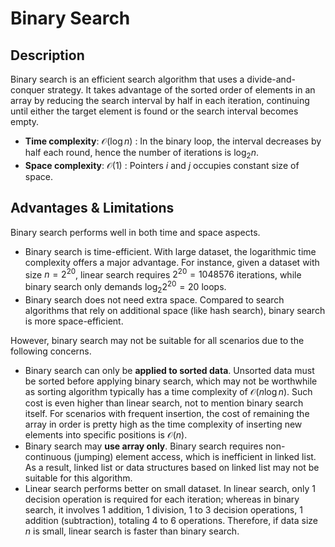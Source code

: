 # Binary Search

## Description

Binary search is an efficient search algorithm that uses a divide-and-conquer strategy.
It takes advantage of the sorted order of elements in an array by reducing the search interval by half in each iteration, continuing until either the target element is found or the search interval becomes empty.

- **Time complexity**: $\mathcal{O}(\log n)$ : In the binary loop, the interval decreases by half each round, hence the number of iterations is $\log_2 n$.
- **Space complexity**: $\mathcal{O}(1)$ : Pointers $i$ and $j$ occupies constant size of space.

## Advantages & Limitations

Binary search performs well in both time and space aspects.

- Binary search is time-efficient. With large dataset, the logarithmic time complexity offers a major advantage. For instance, given a dataset with size $n = 2^{20}$, linear search requires $2^{20} = 1048576$ iterations, while binary search only demands $\log_2 2^{20} = 20$ loops.
- Binary search does not need extra space. Compared to search algorithms that rely on additional space (like hash search), binary search is more space-efficient.

However, binary search may not be suitable for all scenarios due to the following concerns.

- Binary search can only be **applied to sorted data**. Unsorted data must be sorted before applying binary search, which may not be worthwhile as sorting algorithm typically has a time complexity of $\mathcal{O}(n \log n)$. Such cost is even higher than linear search, not to mention binary search itself. For scenarios with frequent insertion, the cost of remaining the array in order is pretty high as the time complexity of inserting new elements into specific positions is $\mathcal{O}(n)$.
- Binary search may **use array only**. Binary search requires non-continuous (jumping) element access, which is inefficient in linked list. As a result, linked list or data structures based on linked list may not be suitable for this algorithm.
- Linear search performs better on small dataset. In linear search, only 1 decision operation is required for each iteration; whereas in binary search, it involves 1 addition, 1 division, 1 to 3 decision operations, 1 addition (subtraction), totaling 4 to 6 operations. Therefore, if data size $n$ is small, linear search is faster than binary search.
